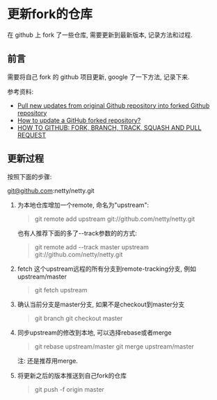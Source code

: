 # 更新fork的仓库

在 github 上 fork 了一些仓库, 需要更新到最新版本, 记录方法和过程.

## 前言

需要将自己 fork 的 github 项目更新, google 了一下方法, 记录下来.

参考资料:

- [Pull new updates from original Github repository into forked Github repository](http://stackoverflow.com/questions/3903817/pull-new-updates-from-original-github-repository-into-forked-github-repository)
- [How to update a GitHub forked repository?](http://stackoverflow.com/questions/7244321/how-to-update-a-github-forked-repository)
- [HOW TO GITHUB: FORK, BRANCH, TRACK, SQUASH AND PULL REQUEST](https://gun.io/blog/how-to-github-fork-branch-and-pull-request/)

## 更新过程

按照下面的步骤:

git@github.com:netty/netty.git

1. 为本地仓库增加一个remote, 命名为"upstream":

	> git remote add upstream git://github.com/netty/netty.git

	也有人推荐下面的多了--track参数的的方式:

	> git remote add --track master upstream git://github.com/netty/netty.git

2. fetch 这个upstream远程的所有分支到remote-tracking分支, 例如upstream/master

	> git fetch upstream

3. 确认当前分支是master分支, 如果不是checkout到master分支

	> git branch
	> git checkout master

4. 同步upstream的修改到本地, 可以选择rebase或者merge

	> git rebase upstream/master
	> git merge upstream/master

	注: 还是推荐用merge.

5. 将更新之后的版本推送到自己fork的仓库

	> git push -f origin master


